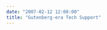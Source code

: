 ```yaml
---
date: "2007-02-12 12:00:00"
title: "Gutenberg-era Tech Support"
---
```




<object width="425" height="350"><param name="movie" value="http://www.youtube.com/v/eRjVeRbhtRU"></param><param name="wmode" value="transparent"></param><embed src="https://www.youtube.com/v/eRjVeRbhtRU" type="application/x-shockwave-flash" wmode="transparent" width="425" height="350"></embed></object>

